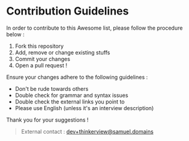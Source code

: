 # Contribution Guidelines

In order to contribute to this Awesome list, please follow the procedure below :

1. Fork this repository
2. Add, remove or change existing stuffs
3. Commit your changes
4. Open a pull request !

Ensure your changes adhere to the following guidelines :

- Don't be rude towards others
- Double check for grammar and syntax issues
- Double check the external links you point to
- Please use English (unless it's an interview description)

Thank you for your suggestions !

> External contact : [dev+thinkerview@samuel.domains](mailto:dev+thinkerview@samuel.domains)
